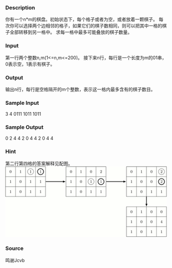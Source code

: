
### Description
你有一个n*m的棋盘。初始状态下，每个格子或者为空，或者放着一颗棋子。
每次你可以选择两个边相邻的格子，如果它们的棋子数相同，则可以把其中一格的棋子全部转移到另一格中。
求每一格中最多可能叠放的棋子数量。
### Input
第一行两个整数n,m(1<=n,m<=200)。
接下来n行，每行是一个长度为m的01串，0表示空，1表示有棋子。
### Output
输出n行，每行是空格隔开的m个整数，表示这一格内最多含有的棋子数目。
### Sample Input
3 4
0111
1011
1011
### Sample Output
0 2 4 4
2 0 4 4
2 0 4 4

### Hint
第二行第四格的答案解释见配图。
![](/JudgeOnline/upload/201409/grarys-crop.gif)
### Source
鸣谢Jcvb